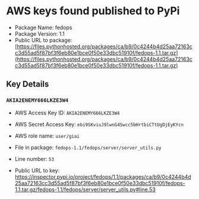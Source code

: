 # AWS keys found published to PyPi

* Package Name: fedops
* Package Version: 1.1
* Public URL to package: [https://files.pythonhosted.org/packages/ca/b9/0c4244b4d25aa72163cc3d55ad5f87bf3f6eb80e1bce0f50e33dbc51910f/fedops-1.1.tar.gz](https://files.pythonhosted.org/packages/ca/b9/0c4244b4d25aa72163cc3d55ad5f87bf3f6eb80e1bce0f50e33dbc51910f/fedops-1.1.tar.gz)

## Key Details

### `AKIA2ENEMY666LKZE3W4`

* AWS Access Key ID: `AKIA2ENEMY666LKZE3W4`
* AWS Secret Access Key: `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` 
* AWS role name: `user/giai`
* File in package: `fedops-1.1/fedops/server/server_utils.py`
* Line number: `53`

* Public URL to key: https://inspector.pypi.io/project/fedops/1.1/packages/ca/b9/0c4244b4d25aa72163cc3d55ad5f87bf3f6eb80e1bce0f50e33dbc51910f/fedops-1.1.tar.gz/fedops-1.1/fedops/server/server_utils.py#line.53


